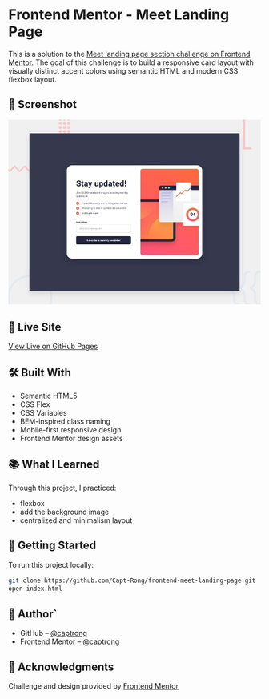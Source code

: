 # Frontend Mentor - Meet Landing Page

This is a solution to the [Meet landing page section challenge on Frontend Mentor](https://www.frontendmentor.io/challenges/meet-landing-page-rbTDS6OUR). The goal of this challenge is to build a responsive card layout with visually distinct accent colors using semantic HTML and modern CSS flexbox layout.

## 📸 Screenshot

![Preview](./assets/preview.jpg)

## 🔗 Live Site

[View Live on GitHub Pages](https://captrong.github.io/fronend-meeting-landing-page)

## 🛠️ Built With

- Semantic HTML5
- CSS Flex
- CSS Variables
- BEM-inspired class naming
- Mobile-first responsive design
- Frontend Mentor design assets

## 📚 What I Learned

Through this project, I practiced:

- flexbox
- add the background image
- centralized and minimalism layout

## 🚀 Getting Started

To run this project locally:

```bash
git clone https://github.com/Capt-Rong/frontend-meet-landing-page.git
open index.html
```

## 👤 Author`

- GitHub – [@captrong](https://github.com/captrong)
- Frontend Mentor – [@captrong](https://www.frontendmentor.io/profile/captrong)

## 🎨 Acknowledgments

Challenge and design provided by [Frontend Mentor](https://www.frontendmentor.io)